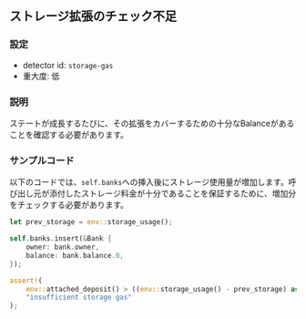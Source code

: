 
## ストレージ拡張のチェック不足

### 設定

* detector id: `storage-gas`
* 重大度: 低

### 説明

ステートが成長するたびに、その拡張をカバーするための十分なBalanceがあることを確認する必要があります。

### サンプルコード

以下のコードでは、`self.banks`への挿入後にストレージ使用量が増加します。呼び出し元が添付したストレージ料金が十分であることを保証するために、増加分をチェックする必要があります。

```rust
let prev_storage = env::storage_usage();

self.banks.insert(&Bank {
    owner: bank.owner,
    balance: bank.balance.0,
});

assert!(
    env::attached_deposit() > ((env::storage_usage() - prev_storage) as u128 * env::storage_byte_cost()),
    "insufficient storage gas"
);
```
